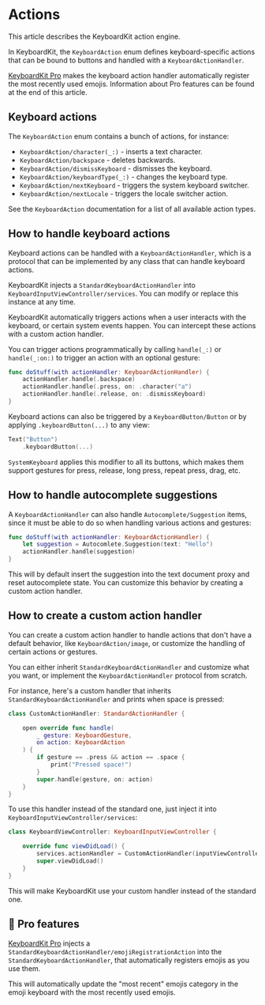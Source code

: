 # Actions

This article describes the KeyboardKit action engine.

In KeyboardKit, the ``KeyboardAction`` enum defines keyboard-specific actions that can be bound to buttons and handled with a ``KeyboardActionHandler``.

[KeyboardKit Pro][Pro] makes the keyboard action handler automatically register the most recently used emojis. Information about Pro features can be found at the end of this article.



## Keyboard actions

The ``KeyboardAction`` enum contains a bunch of actions, for instance:

* ``KeyboardAction/character(_:)`` - inserts a text character.
* ``KeyboardAction/backspace`` - deletes backwards.
* ``KeyboardAction/dismissKeyboard`` - dismisses the keyboard.
* ``KeyboardAction/keyboardType(_:)`` - changes the keyboard type.
* ``KeyboardAction/nextKeyboard`` - triggers the system keyboard switcher.
* ``KeyboardAction/nextLocale`` - triggers the locale switcher action.

See the ``KeyboardAction`` documentation for a list of all available action types.



## How to handle keyboard actions

Keyboard actions can be handled with a ``KeyboardActionHandler``, which is a protocol that can be implemented by any class that can handle keyboard actions.

KeyboardKit injects a ``StandardKeyboardActionHandler`` into ``KeyboardInputViewController/services``. You can modify or replace this instance at any time.

KeyboardKit automatically triggers actions when a user interacts with the keyboard, or certain system events happen. You can intercept these actions with a custom action handler.

You can trigger actions programmatically by calling `handle(_:)` or `handle(_:on:)` to trigger an action with an optional gesture:

```swift
func doStuff(with actionHandler: KeyboardActionHandler) {
    actionHandler.handle(.backspace)
    actionHandler.handle(.press, on: .character("a")
    actionHandler.handle(.release, on: .dismissKeyboard)
}
```

Keyboard actions can also be triggered by a ``KeyboardButton/Button`` or by applying `.keyboardButton(...)` to any view:

```swift
Text("Button")
    .keyboardButton(...)
```

``SystemKeyboard`` applies this modifier to all its buttons, which makes them support gestures for press, release, long press, repeat press, drag, etc.



## How to handle autocomplete suggestions

A ``KeyboardActionHandler`` can also handle ``Autocomplete/Suggestion`` items, since it must be able to do so when handling various actions and gestures:

```swift
func doStuff(with actionHandler: KeyboardActionHandler) {
    let suggestion = Autocomlete.Suggestion(text: "Hello")
    actionHandler.handle(suggestion)
}
```

This will by default insert the suggestion into the text document proxy and reset autocomplete state. You can customize this behavior by creating a custom action handler.



## How to create a custom action handler

You can create a custom action handler to handle actions that don't have a default behavior, like ``KeyboardAction/image``, or customize the handling of certain actions or gestures.

You can either inherit ``StandardKeyboardActionHandler`` and customize what you want, or implement the ``KeyboardActionHandler`` protocol from scratch. 

For instance, here's a custom handler that inherits ``StandardKeyboardActionHandler`` and prints when space is pressed:

```swift
class CustomActionHandler: StandardActionHandler {

    open override func handle(
        _ gesture: KeyboardGesture, 
        on action: KeyboardAction
    ) {
        if gesture == .press && action == .space {
            print("Pressed space!")
        }
        super.handle(gesture, on: action) 
    }
}
```

To use this handler instead of the standard one, just inject it into ``KeyboardInputViewController/services``:

```swift
class KeyboardViewController: KeyboardInputViewController {

    override func viewDidLoad() {
        services.actionHandler = CustomActionHandler(inputViewController: self)
        super.viewDidLoad()
    }
}
```

This will make KeyboardKit use your custom handler instead of the standard one.



## 👑 Pro features

[KeyboardKit Pro][Pro] injects a ``StandardKeyboardActionHandler/emojiRegistrationAction`` into the ``StandardKeyboardActionHandler``, that automatically registers emojis as you use them. 

This will automatically update the "most recent" emojis category in the emoji keyboard with the most recently used emojis.



[Pro]: https://github.com/KeyboardKit/KeyboardKitPro
